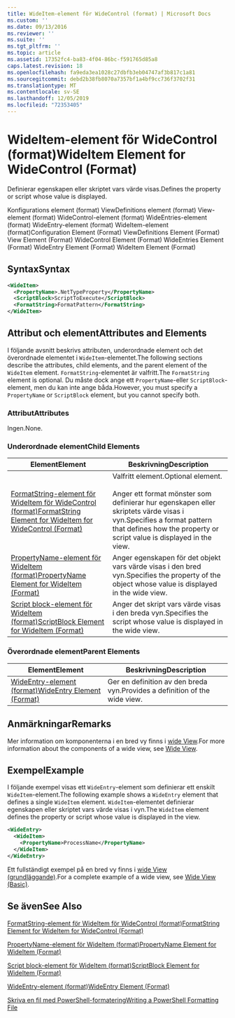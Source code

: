 ```yaml
---
title: WideItem-element för WideControl (format) | Microsoft Docs
ms.custom: ''
ms.date: 09/13/2016
ms.reviewer: ''
ms.suite: ''
ms.tgt_pltfrm: ''
ms.topic: article
ms.assetid: 17352fc4-ba83-4f04-86bc-f591765d85a8
caps.latest.revision: 18
ms.openlocfilehash: fa9eda3ea1028c27dbfb3eb04747af3b817c1a81
ms.sourcegitcommit: debd2b38fb8070a7357bf1a4bf9cc736f3702f31
ms.translationtype: MT
ms.contentlocale: sv-SE
ms.lasthandoff: 12/05/2019
ms.locfileid: "72353405"
---
```

# <a name="wideitem-element-for-widecontrol-format"></a><span data-ttu-id="95d7e-102">WideItem-element för WideControl (format)</span><span class="sxs-lookup"><span data-stu-id="95d7e-102">WideItem Element for WideControl (Format)</span></span>

<span data-ttu-id="95d7e-103">Definierar egenskapen eller skriptet vars värde visas.</span><span class="sxs-lookup"><span data-stu-id="95d7e-103">Defines the property or script whose value is displayed.</span></span>

<span data-ttu-id="95d7e-104">Konfigurations element (format) ViewDefinitions element (format) View-element (format) WideControl-element (format) WideEntries-element (format) WideEntry-element (format) WideItem-element (format)</span><span class="sxs-lookup"><span data-stu-id="95d7e-104">Configuration Element (Format) ViewDefinitions Element (Format) View Element (Format) WideControl Element (Format) WideEntries Element (Format) WideEntry Element (Format) WideItem Element (Format)</span></span>

## <a name="syntax"></a><span data-ttu-id="95d7e-105">Syntax</span><span class="sxs-lookup"><span data-stu-id="95d7e-105">Syntax</span></span>

```xml
<WideItem>
  <PropertyName>.NetTypeProperty</PropertyName>
  <ScriptBlock>ScriptToExecute</ScriptBlock>
  <FormatString>FormatPattern</FormatString>
</WideItem>
```

## <a name="attributes-and-elements"></a><span data-ttu-id="95d7e-106">Attribut och element</span><span class="sxs-lookup"><span data-stu-id="95d7e-106">Attributes and Elements</span></span>

<span data-ttu-id="95d7e-107">I följande avsnitt beskrivs attributen, underordnade element och det överordnade elementet i `WideItem`-elementet.</span><span class="sxs-lookup"><span data-stu-id="95d7e-107">The following sections describe the attributes, child elements, and the parent element of the `WideItem` element.</span></span> <span data-ttu-id="95d7e-108">`FormatString`-elementet är valfritt.</span><span class="sxs-lookup"><span data-stu-id="95d7e-108">The `FormatString` element is optional.</span></span> <span data-ttu-id="95d7e-109">Du måste dock ange ett `PropertyName`-eller `ScriptBlock`-element, men du kan inte ange båda.</span><span class="sxs-lookup"><span data-stu-id="95d7e-109">However, you must specify a `PropertyName` or `ScriptBlock` element, but you cannot specify both.</span></span>

### <a name="attributes"></a><span data-ttu-id="95d7e-110">Attribut</span><span class="sxs-lookup"><span data-stu-id="95d7e-110">Attributes</span></span>

<span data-ttu-id="95d7e-111">Ingen.</span><span class="sxs-lookup"><span data-stu-id="95d7e-111">None.</span></span>

### <a name="child-elements"></a><span data-ttu-id="95d7e-112">Underordnade element</span><span class="sxs-lookup"><span data-stu-id="95d7e-112">Child Elements</span></span>

|<span data-ttu-id="95d7e-113">Element</span><span class="sxs-lookup"><span data-stu-id="95d7e-113">Element</span></span>|<span data-ttu-id="95d7e-114">Beskrivning</span><span class="sxs-lookup"><span data-stu-id="95d7e-114">Description</span></span>|
|-------------|-----------------|
|[<span data-ttu-id="95d7e-115">FormatString-element för WideItem för WideControl (format)</span><span class="sxs-lookup"><span data-stu-id="95d7e-115">FormatString Element for WideItem for WideControl (Format)</span></span>](./formatstring-element-for-wideitem-for-widecontrol-format.md)|<span data-ttu-id="95d7e-116">Valfritt element.</span><span class="sxs-lookup"><span data-stu-id="95d7e-116">Optional element.</span></span><br /><br /> <span data-ttu-id="95d7e-117">Anger ett format mönster som definierar hur egenskapen eller skriptets värde visas i vyn.</span><span class="sxs-lookup"><span data-stu-id="95d7e-117">Specifies a format pattern that defines how the property or script value is displayed in the view.</span></span>|
|[<span data-ttu-id="95d7e-118">PropertyName-element för WideItem (format)</span><span class="sxs-lookup"><span data-stu-id="95d7e-118">PropertyName Element for WideItem (Format)</span></span>](./propertyname-element-for-wideitem-for-widecontrol-format.md)|<span data-ttu-id="95d7e-119">Anger egenskapen för det objekt vars värde visas i den bred vyn.</span><span class="sxs-lookup"><span data-stu-id="95d7e-119">Specifies the property of the object whose value is displayed in the wide view.</span></span>|
|[<span data-ttu-id="95d7e-120">Script block-element för WideItem (format)</span><span class="sxs-lookup"><span data-stu-id="95d7e-120">ScriptBlock Element for WideItem (Format)</span></span>](./scriptblock-element-for-wideitem-for-widecontrol-format.md)|<span data-ttu-id="95d7e-121">Anger det skript vars värde visas i den breda vyn.</span><span class="sxs-lookup"><span data-stu-id="95d7e-121">Specifies the script whose value is displayed in the wide view.</span></span>|

### <a name="parent-elements"></a><span data-ttu-id="95d7e-122">Överordnade element</span><span class="sxs-lookup"><span data-stu-id="95d7e-122">Parent Elements</span></span>

|<span data-ttu-id="95d7e-123">Element</span><span class="sxs-lookup"><span data-stu-id="95d7e-123">Element</span></span>|<span data-ttu-id="95d7e-124">Beskrivning</span><span class="sxs-lookup"><span data-stu-id="95d7e-124">Description</span></span>|
|-------------|-----------------|
|[<span data-ttu-id="95d7e-125">WideEntry-element (format)</span><span class="sxs-lookup"><span data-stu-id="95d7e-125">WideEntry Element (Format)</span></span>](./wideentry-element-for-widecontrol-format.md)|<span data-ttu-id="95d7e-126">Ger en definition av den breda vyn.</span><span class="sxs-lookup"><span data-stu-id="95d7e-126">Provides a definition of the wide view.</span></span>|

## <a name="remarks"></a><span data-ttu-id="95d7e-127">Anmärkningar</span><span class="sxs-lookup"><span data-stu-id="95d7e-127">Remarks</span></span>

<span data-ttu-id="95d7e-128">Mer information om komponenterna i en bred vy finns i [wide View](./creating-a-wide-view.md).</span><span class="sxs-lookup"><span data-stu-id="95d7e-128">For more information about the components of a wide view, see [Wide View](./creating-a-wide-view.md).</span></span>

## <a name="example"></a><span data-ttu-id="95d7e-129">Exempel</span><span class="sxs-lookup"><span data-stu-id="95d7e-129">Example</span></span>

<span data-ttu-id="95d7e-130">I följande exempel visas ett `WideEntry`-element som definierar ett enskilt `WideItem`-element.</span><span class="sxs-lookup"><span data-stu-id="95d7e-130">The following example shows a `WideEntry` element that defines a single `WideItem` element.</span></span> <span data-ttu-id="95d7e-131">`WideItem`-elementet definierar egenskapen eller skriptet vars värde visas i vyn.</span><span class="sxs-lookup"><span data-stu-id="95d7e-131">The `WideItem` element defines the property or script whose value is displayed in the view.</span></span>

```xml
<WideEntry>
  <WideItem>
    <PropertyName>ProcessName</PropertyName>
  </WideItem>
</WideEntry>
```

<span data-ttu-id="95d7e-132">Ett fullständigt exempel på en bred vy finns i [wide View (grundläggande)](./wide-view-basic.md).</span><span class="sxs-lookup"><span data-stu-id="95d7e-132">For a complete example of a wide view, see [Wide View (Basic)](./wide-view-basic.md).</span></span>

## <a name="see-also"></a><span data-ttu-id="95d7e-133">Se även</span><span class="sxs-lookup"><span data-stu-id="95d7e-133">See Also</span></span>

[<span data-ttu-id="95d7e-134">FormatString-element för WideItem för WideControl (format)</span><span class="sxs-lookup"><span data-stu-id="95d7e-134">FormatString Element for WideItem for WideControl (Format)</span></span>](./formatstring-element-for-wideitem-for-widecontrol-format.md)

[<span data-ttu-id="95d7e-135">PropertyName-element för WideItem (format)</span><span class="sxs-lookup"><span data-stu-id="95d7e-135">PropertyName Element for WideItem (Format)</span></span>](./propertyname-element-for-wideitem-for-widecontrol-format.md)

[<span data-ttu-id="95d7e-136">Script block-element för WideItem (format)</span><span class="sxs-lookup"><span data-stu-id="95d7e-136">ScriptBlock Element for WideItem (Format)</span></span>](./scriptblock-element-for-wideitem-for-widecontrol-format.md)

[<span data-ttu-id="95d7e-137">WideEntry-element (format)</span><span class="sxs-lookup"><span data-stu-id="95d7e-137">WideEntry Element (Format)</span></span>](./wideentry-element-for-widecontrol-format.md)

[<span data-ttu-id="95d7e-138">Skriva en fil med PowerShell-formatering</span><span class="sxs-lookup"><span data-stu-id="95d7e-138">Writing a PowerShell Formatting File</span></span>](./writing-a-powershell-formatting-file.md)
